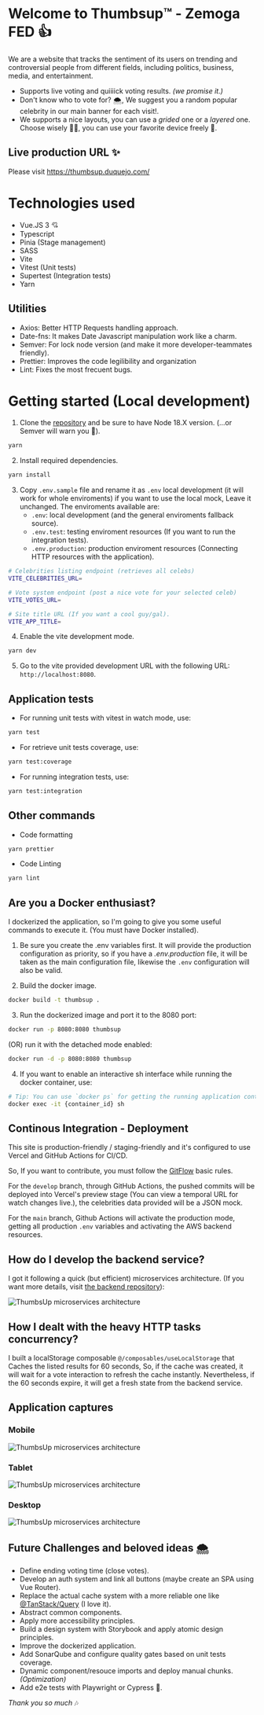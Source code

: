 # Welcome to Thumbsup™️ - Zemoga FED 👍

We are a website that tracks the sentiment of its users on trending and controversial people from different fields, including politics, business, media, and entertainment.
- Supports live voting and quiiiick voting results. _(we promise it.)_
- Don't know who to vote for? 🌨️, We suggest you a random popular celebrity in our main banner for each visit!.
- We supports a nice layouts, you can use a _grided_ one or a _layered_ one. Choose wisely 🧙‍♂️, you can use your favorite device freely 📱.

## Live production URL ✨

Please visit https://thumbsup.duquejo.com/

# Technologies used

- Vue.JS 3 💘
- Typescript
- Pinia (Stage management)
- SASS
- Vite
- Vitest (Unit tests)
- Supertest (Integration tests)
- Yarn

## Utilities
- Axios: Better HTTP Requests handling approach.
- Date-fns: It makes Date Javascript manipulation work like a charm. 
- Semver: For lock node version (and make it more developer-teammates friendly).
- Prettier: Improves the code legilibility and organization
- Lint: Fixes the most frecuent bugs.

# Getting started (Local development)

1) Clone the [repository](https://github.com/duquejo/ThumbsUp) and be sure to have Node 18.X version. (...or Semver will warn you 👀).
```sh
yarn
```

2) Install required dependencies.
```sh
yarn install
```

3) Copy `.env.sample` file and rename it as `.env` local development (it will work for whole enviroments) if you want to use the local mock, Leave it unchanged. The enviroments available are:
    - `.env`: local development (and the general enviroments fallback source).
    - `.env.test`: testing enviroment resources (If you want to run the integration tests).
    - `.env.production`: production enviroment resources (Connecting HTTP resources with the application).
```sh
# Celebrities listing endpoint (retrieves all celebs)
VITE_CELEBRITIES_URL=

# Vote system endpoint (post a nice vote for your selected celeb)
VITE_VOTES_URL=

# Site title URL (If you want a cool guy/gal).
VITE_APP_TITLE=
```

4. Enable the vite development mode.
```sh
yarn dev
```

5. Go to the vite provided development URL with the following URL: `http://localhost:8080`.

## Application tests

- For running unit tests with vitest in watch mode, use:
```sh
yarn test
```

- For retrieve unit tests coverage, use:
```sh
yarn test:coverage
```

- For running integration tests, use:
```sh
yarn test:integration
```

## Other commands
- Code formatting
```sh
yarn prettier
```

- Code Linting
```sh
yarn lint
```

## Are you a Docker enthusiast?
I dockerized the application, so I'm going to give you some useful commands to execute it. (You must have Docker installed).

1) Be sure you create the .env variables first. It will provide the production configuration as priority, so if you have a _.env.production_ file, it will be taken as the main configuration file, likewise the `.env` configuration will also be valid.

2) Build the docker image.
```sh
docker build -t thumbsup .
```

3) Run the dockerized image and port it to the 8080 port:
```sh
docker run -p 8080:8080 thumbsup
```
(OR) run it with the detached mode enabled:
```sh
docker run -d -p 8080:8080 thumbsup
```

4) If you want to enable an interactive sh interface while running the docker container, use:
```sh
# Tip: You can use `docker ps` for getting the running application container ID.
docker exec -it {container_id} sh
```

## Continous Integration - Deployment
This site is production-friendly / staging-friendly and it's configured to use Vercel and GitHub Actions for CI/CD.

So, If you want to contribute, you must follow the [GitFlow](https://nvie.com/posts/a-successful-git-branching-model/) basic rules.

For the `develop` branch, through GitHub Actions, the pushed commits will be deployed into Vercel's preview stage (You can view a temporal URL for watch changes live.), the celebrities data provided will be a JSON mock.

For the `main` branch, Github Actions will activate the production mode, getting all production `.env` variables and activating the AWS backend resources.

## How do I develop the backend service?
I got it following a quick (but efficient) microservices architecture. (If you want more details, visit [the backend repository]((https://github.com/duquejo/ThumbsUp_backend))):

![ThumbsUp microservices architecture](./architecture.png)

## How I dealt with the heavy HTTP tasks concurrency?
I built a localStorage composable `@/composables/useLocalStorage` that Caches the listed results for 60 seconds, So, if the cache was created, it will wait for a vote interaction to refresh the cache instantly. Nevertheless, if the 60 seconds expire, it will get a fresh state from the backend service.

## Application captures

### Mobile
![ThumbsUp microservices architecture](./mobile.png)

### Tablet
![ThumbsUp microservices architecture](./tablet.png)

### Desktop
![ThumbsUp microservices architecture](./desktop.png)

## Future Challenges and beloved ideas 🌨️
- Define ending voting time (close votes).
- Develop an auth system and link all buttons (maybe create an SPA using Vue Router).
- Replace the actual cache system with a more reliable one like [@TanStack/Query](https://tanstack.com/query/latest) (I love it).
- Abstract common components.
- Apply more accessibility principles.
- Build a design system with Storybook and apply atomic design principles. 
- Improve the dockerized application.
- Add SonarQube and configure quality gates based on unit tests coverage.
- Dynamic component/resouce imports and deploy manual chunks. _(Optimization)_
- Add e2e tests with Playwright or Cypress 🤖.

_Thank you so much_ 🎶